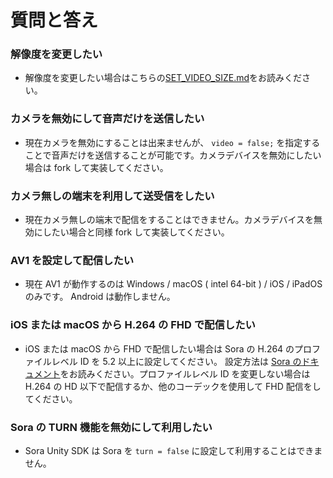 # 質問と答え

### 解像度を変更したい

- 解像度を変更したい場合はこちらの[SET_VIDEO_SIZE.md](https://github.com/shiguredo/sora-unity-sdk/blob/develop/doc/SET_VIDEO_SIZE.md)をお読みください。

### カメラを無効にして音声だけを送信したい

- 現在カメラを無効にすることは出来ませんが、 `video = false;` を指定することで音声だけを送信することが可能です。カメラデバイスを無効にしたい場合は fork して実装してください。

### カメラ無しの端末を利用して送受信をしたい

- 現在カメラ無しの端末で配信をすることはできません。カメラデバイスを無効にしたい場合と同様 fork して実装してください。

### AV1 を設定して配信したい

- 現在 AV1 が動作するのは Windows / macOS ( intel 64-bit ) / iOS / iPadOS のみです。 Android は動作しません。

### iOS または macOS から H.264 の FHD で配信したい

- iOS または macOS から FHD で配信したい場合は Sora の H.264 のプロファイルレベル ID を 5.2 以上に設定してください。 設定方法は [Sora のドキュメント](https://sora-doc.shiguredo.jp/SORA_CONF#8a25f5)をお読みください。プロファイルレベル ID を変更しない場合は H.264 の HD 以下で配信するか、他のコーデックを使用して FHD 配信をしてください。

### Sora の TURN 機能を無効にして利用したい

- Sora Unity SDK は Sora を `turn = false` に設定して利用することはできません。
